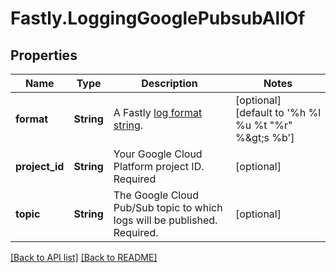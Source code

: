 # Fastly.LoggingGooglePubsubAllOf

## Properties

Name | Type | Description | Notes
------------ | ------------- | ------------- | -------------
**format** | **String** | A Fastly [log format string](https://docs.fastly.com/en/guides/custom-log-formats). | [optional] [default to &#39;%h %l %u %t &quot;%r&quot; %&amp;gt;s %b&#39;]
**project_id** | **String** | Your Google Cloud Platform project ID. Required | [optional] 
**topic** | **String** | The Google Cloud Pub/Sub topic to which logs will be published. Required. | [optional] 



[[Back to API list]](../../README.md#endpoints) [[Back to README]](../../README.md)
